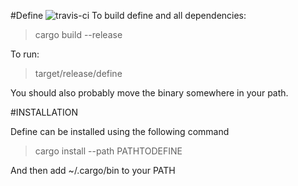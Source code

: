 #Define
![travis-ci](https://travis-ci.org/SethDusek/define-rust.svg?branch=master)
To build define and all dependencies:
>cargo build --release

To run:

>target/release/define

You should also probably move the binary somewhere in your path.

#INSTALLATION

Define can be installed using the following command

>cargo install --path PATHTODEFINE

And then add ~/.cargo/bin to your PATH
